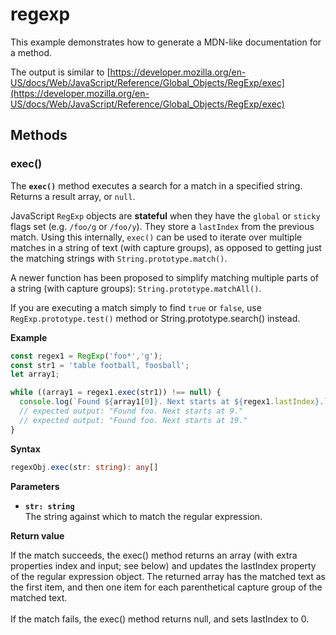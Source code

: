# regexp

This example demonstrates how to generate a MDN-like documentation
for a method.

The output is similar to [https://developer.mozilla.org/en-US/docs/Web/JavaScript/Reference/Global_Objects/RegExp/exec](https://developer.mozilla.org/en-US/docs/Web/JavaScript/Reference/Global_Objects/RegExp/exec)

## Methods

### exec()

The **`exec()`** method executes a search for a match in a specified
string. Returns a result array, or `null`.

JavaScript `RegExp` objects are **stateful** when they have the `global`
or `sticky` flags set (e.g. `/foo/g` or `/foo/y`). They store a
`lastIndex` from the previous match. Using this internally, `exec()` can
be used to iterate over multiple matches in a string of text (with
capture groups), as opposed to getting just the matching strings with
`String.prototype.match()`.

A newer function has been proposed to simplify matching multiple parts of a string (with capture groups): `String.prototype.matchAll()`.

If you are executing a match simply to find `true` or `false`, use
`RegExp.prototype.test()` method or String.prototype.search() instead.

**Example**

```js
const regex1 = RegExp('foo*','g');
const str1 = 'table football, foosball';
let array1;

while ((array1 = regex1.exec(str1)) !== null) {
  console.log(`Found ${array1[0]}. Next starts at ${regex1.lastIndex}.`);
  // expected output: "Found foo. Next starts at 9."
  // expected output: "Found foo. Next starts at 19."
}
```

**Syntax**

```ts
regexObj.exec(str: string): any[]
```

**Parameters**

- **`str: string`**<br>
  The string against which to match the regular expression.

**Return value**

If the match succeeds, the exec() method returns an array (with extra properties index and input; see below) and updates the lastIndex property of the regular expression object. The returned array has the matched text as the first item, and then one item for each parenthetical capture group of the matched text.<br><br>If the match fails, the exec() method returns null, and sets lastIndex to 0.

